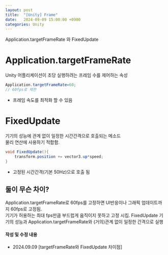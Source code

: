 ```yaml
---
layout: post
title:  "[Unity] Frame"
date:   2024-09-09 15:00:00 +0900
categories: Unity
---
```


Application.targetFrameRate 와 FixedUpdate

# Application.targetFrameRate
Unity 어플리케이션이 초당 실행하려는 프레임 수를 제어하는 속성
```C#
Application.targetFrameRate=60;
// 60fps로 제한
```
- 프레임 속도를 최적화 할 수 있음

# FixedUpdate
기기의 성능에 관계 없이 일정한 시간간격으로 호출되는 메소드  
물리 연산에 사용하기 적합함.
```C#
void FixedUpdate(){
    transform.position += vector3.up*speed;
}
```
- 고정된 시간간격(기본  50Hz)으로 호출 됨

## 둘이 무슨 차이?
Application.targetFrameRate로 60fps를 고정하면 UI반응이나 그래픽 업데이트까지 60fps로 고정됨.  
기기가 허용하는 최대 fps만큼 부드럽게 움직이지 못하고 고정 시킴.
FixedUpdate 기기의 성능과 Application.targetFrameRate와 (거의)관계 없이 일정한 간격으로 실행


#### 작성 및 수정 내용
- 2024.09.09 \[targetFrameRate와 FixedUpdate 차이점\]